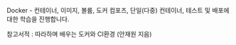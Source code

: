 Docker - 컨테이너, 이미지, 볼륨, 도커 컴포즈, 단일(다중) 컨테이너, 테스트 및 배포에 대한 학습을 진행합니다.

참고서적 : 따라하며 배우는 도커와 CI환경 (안재원 지음)
